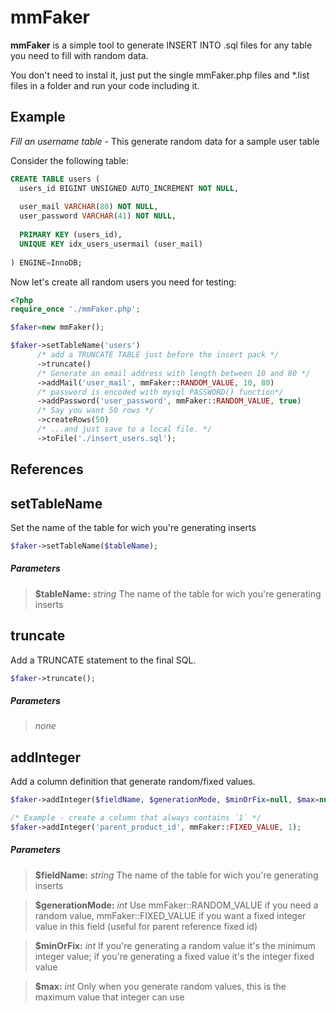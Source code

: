 mmFaker
=======

**mmFaker** is a simple tool to generate INSERT INTO .sql files for any table you need to fill with random data.

You don't need to instal it, just put the single mmFaker.php files and *.list files in a folder and run your code including it.

## Example

*Fill an username table* - This generate random data for a sample user table

Consider the following table:

```sql
CREATE TABLE users (
  users_id BIGINT UNSIGNED AUTO_INCREMENT NOT NULL,
  
  user_mail VARCHAR(80) NOT NULL,
  user_password VARCHAR(41) NOT NULL,
  
  PRIMARY KEY (users_id),
  UNIQUE KEY idx_users_usermail (user_mail)
  
) ENGINE=InnoDB;
```

Now let's create all random users you need for testing:

```php
<?php
require_once './mmFaker.php';

$faker=new mmFaker();

$faker->setTableName('users')
      /* add a TRUNCATE TABLE just before the insert pack */
      ->truncate()
      /* Generate an email address with length between 10 and 80 */
      ->addMail('user_mail', mmFaker::RANDOM_VALUE, 10, 80)
      /* password is encoded with mysql PASSWORD() function*/
      ->addPassword('user_password', mmFaker::RANDOM_VALUE, true)
      /* Say you want 50 rows */
      ->createRows(50)
      /* ...and just save to a local file. */
      ->toFile('./insert_users.sql');
```

## References

setTableName
---

Set the name of the table for wich you're generating inserts

```php
$faker->setTableName($tableName);
```

##### Parameters

>**$tableName:** *string*
>The name of the table for wich you're generating inserts

truncate
---

Add a TRUNCATE statement to the final SQL.

```php
$faker->truncate();
```

##### Parameters

>*none*

addInteger
---

Add a column definition that generate random/fixed values.

```php
$faker->addInteger($fieldName, $generationMode, $minOrFix=null, $max=null);

/* Example - create a column that always contains `1` */
$faker->addInteger('parent_product_id', mmFaker::FIXED_VALUE, 1);
```

##### Parameters

>**$fieldName:** *string*
>The name of the table for wich you're generating inserts

>**$generationMode:** *int*
>Use mmFaker::RANDOM_VALUE if you need a random value, mmFaker::FIXED_VALUE if you want a fixed integer value in this field (useful for parent reference fixed id)

>**$minOrFix:** *int*
>If you're generating a random value it's the minimum integer value; if you're generating a fixed value it's the integer fixed value

>**$max:** *int*
>Only when you generate random values, this is the maximum value that integer can use

